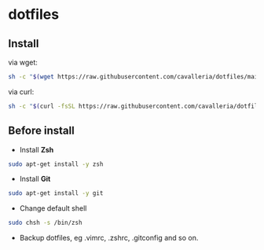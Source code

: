 # dotfiles

## Install

via wget:
```bash
sh -c "$(wget https://raw.githubusercontent.com/cavalleria/dotfiles/main/install.sh -O -)"
```

via curl:
```bash
sh -c "$(curl -fsSL https://raw.githubusercontent.com/cavalleria/dotfiles/main/install.sh)"
```

## Before install

- Install **Zsh**
```bash
sudo apt-get install -y zsh
```

- Install **Git**
```bash
sudo apt-get install -y git
```

- Change default shell
```bash
sudo chsh -s /bin/zsh
```

- Backup dotfiles, eg .vimrc, .zshrc, .gitconfig and so on.